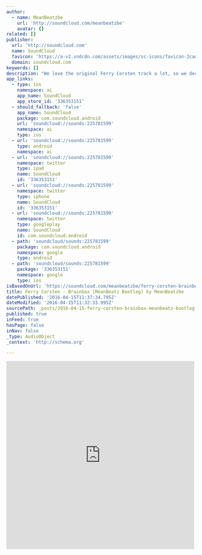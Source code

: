 ```yaml
---
author:
  - name: MeanBeatzbe
    url: 'http://soundcloud.com/meanbeatzbe'
    avatar: {}
related: []
publisher:
  url: 'http://soundcloud.com'
  name: SoundCloud
  favicon: 'https://a-v2.sndcdn.com/assets/images/sc-icons/favicon-2cadd14b.ico'
  domain: soundcloud.com
keywords: []
description: "We love the original Ferry Corsten track a lot, so we decided to give it a 2015 make over. It's remixed to fit in the 2015 mainstage festival genre. And we think this 2015 bootleg rocks. Hope you'll like it too!"
app_links:
  - type: ios
    namespace: ai
    app_name: SoundCloud
    app_store_id: '336353151'
  - should_fallback: 'false'
    app_name: SoundCloud
    package: com.soundcloud.android
    url: 'soundcloud://sounds:225781599'
    namespace: ai
    type: ios
  - url: 'soundcloud://sounds:225781599'
    type: android
    namespace: ai
  - url: 'soundcloud://sounds:225781599'
    namespace: twitter
    type: ipad
    name: SoundCloud
    id: '336353151'
  - url: 'soundcloud://sounds:225781599'
    namespace: twitter
    type: iphone
    name: SoundCloud
    id: '336353151'
  - url: 'soundcloud://sounds:225781599'
    namespace: twitter
    type: googleplay
    name: SoundCloud
    id: com.soundcloud.android
  - path: 'soundcloud/sounds:225781599'
    package: com.soundcloud.android
    namespace: google
    type: android
  - path: 'soundcloud/sounds:225781599'
    package: '336353151'
    namespace: google
    type: ios
isBasedOnUrl: 'https://soundcloud.com/meanbeatzbe/ferry-corsten-brainbox-meanbeatz-remix'
title: Ferry Corsten - Brainbox (MeanBeatz Bootleg) by MeanBeatzbe
datePublished: '2016-04-15T11:37:34.795Z'
dateModified: '2016-04-15T11:32:33.995Z'
sourcePath: _posts/2016-04-15-ferry-corsten-brainbox-meanbeatz-bootleg-by-meanbeatzbe.md
published: true
inFeed: true
hasPage: false
inNav: false
_type: AudioObject
_context: 'http://schema.org'

---
```

<iframe src="https://cdn.embedly.com/widgets/media.html?src=https%3A%2F%2Fw.soundcloud.com%2Fplayer%2F%3Fvisual%3Dtrue%26url%3Dhttp%253A%252F%252Fapi.soundcloud.com%252Ftracks%252F225781599%26show_artwork%3Dtrue&amp;url=https%3A%2F%2Fsoundcloud.com%2Fmeanbeatzbe%2Fferry-corsten-brainbox-meanbeatz-remix&amp;image=http%3A%2F%2Fi1.sndcdn.com%2Fartworks-000130994473-wh7j98-t500x500.jpg&amp;key=b7d04c9b404c499eba89ee7072e1c4f7&amp;type=text%2Fhtml&amp;schema=soundcloud" width="500" height="500" scrolling="no" frameborder="0" allowfullscreen="allowfullscreen" style=""></iframe>